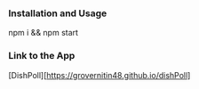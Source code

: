 ### Installation and Usage
npm i && npm start

### Link to the App
[DishPoll][https://grovernitin48.github.io/dishPoll]